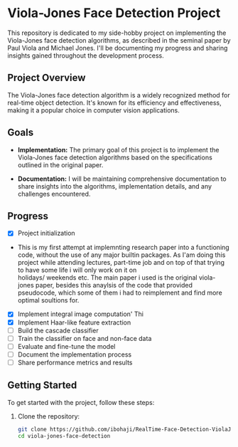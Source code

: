 # Viola-Jones Face Detection Project

This repository is dedicated to my side-hobby project on implementing the Viola-Jones face detection algorithms, as described in the seminal paper by Paul Viola and Michael Jones. I'll be documenting my progress and sharing insights gained throughout the development process.

## Project Overview

The Viola-Jones face detection algorithm is a widely recognized method for real-time object detection. It's known for its efficiency and effectiveness, making it a popular choice in computer vision applications.

## Goals

- **Implementation:** The primary goal of this project is to implement the Viola-Jones face detection algorithms based on the specifications outlined in the original paper.

- **Documentation:** I will be maintaining comprehensive documentation to share insights into the algorithms, implementation details, and any challenges encountered.

## Progress

- [x] Project initialization
- This is my first attempt at implemnting research paper into a functioning code, without the use of any major builtin packages.
As I'am doing this project while attending lectures, part-time job and on top of that trying to have some life i will only work on it on    
holidays/ weekends etc.
The main paper i used is the original viola-jones paper, besides this anaylsis of the code that provided pseudocode, which some of them i had       to reimplement and find more optimal soultions for.  
      
- [x] Implement integral image computation'
      Thi
- [x] Implement Haar-like feature extraction
- [ ] Build the cascade classifier
- [ ] Train the classifier on face and non-face data
- [ ] Evaluate and fine-tune the model
- [ ] Document the implementation process
- [ ] Share performance metrics and results

## Getting Started

To get started with the project, follow these steps:

1. Clone the repository:
   ```bash
   git clone https://github.com/ibohaji/RealTime-Face-Detection-ViolaJones.git
   cd viola-jones-face-detection
